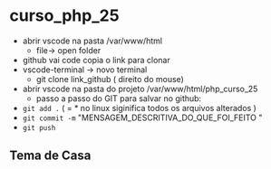 # curso_php_25

- abrir vscode na pasta /var/www/html
     - file-> open folder
 - github vai code copia o link para clonar 
 - vscode-terminal -> novo terminal
    - git clone link_github ( direito do mouse) 
- abrir vscode na pasta do projeto  /var/www/html/php_curso_25
  - passo a passo do GIT para salvar no github: 
 - `git add .` ( = * no linux siginifica todos os arquivos alterados )
- `git commit -m` "MENSAGEM_DESCRITIVA_DO_QUE_FOI_FEITO "
- `git push`
## Tema de Casa